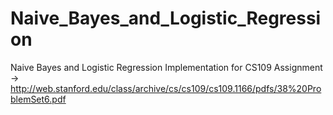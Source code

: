 # Naive_Bayes_and_Logistic_Regression
Naive Bayes and Logistic Regression Implementation for CS109 Assignment -> http://web.stanford.edu/class/archive/cs/cs109/cs109.1166/pdfs/38%20ProblemSet6.pdf
